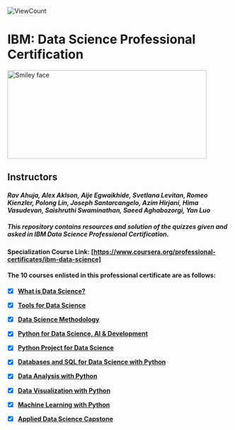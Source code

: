 ![ViewCount](https://views.whatilearened.today/views/github/england-1/IBM_Data_Science_Professional_Certification.svg?cache=remove)

# IBM: Data Science Professional Certification
<img src="https://i.imgur.com/YCFnjvg.png" alt="Smiley face" height="200" width="450">

## Instructors
#### *Rav Ahuja, Alex Aklson, Aije Egwaikhide, Svetlana Levitan, Romeo Kienzler, Polong Lin, Joseph Santarcangelo, Azim Hirjani, Hima Vasudevan, Saishruthi Swaminathan, Saeed Aghabozorgi, Yan Luo*

##### **This repository contains resources and solution of the quizzes given and asked in IBM Data Science Professional Certification.**

#### Specialization Course Link: [https://www.coursera.org/professional-certificates/ibm-data-science]

#### The 10 courses enlisted in this professional certificate are as follows:

- [x] __[What is Data Science?](https://www.coursera.org/learn/what-is-datascience?specialization=ibm-data-science)__

- [x] __[Tools for Data Science](https://www.coursera.org/learn/open-source-tools-for-data-science?specialization=ibm-data-science)__

- [x] __[Data Science Methodology](https://www.coursera.org/learn/data-science-methodology?specialization=ibm-data-science)__

- [x] __[Python for Data Science, AI & Development](https://www.coursera.org/learn/python-for-applied-data-science-ai?specialization=ibm-data-science)__

- [x] __[Python Project for Data Science](https://www.coursera.org/learn/python-project-for-data-science?specialization=ibm-data-science)__

- [x] __[Databases and SQL for Data Science with Python](https://www.coursera.org/learn/sql-data-science?specialization=ibm-data-science)__

- [x] __[Data Analysis with Python](https://www.coursera.org/learn/data-analysis-with-python?specialization=ibm-data-science)__

- [x] __[Data Visualization with Python](https://www.coursera.org/learn/python-for-data-visualization?specialization=ibm-data-science)__

- [x] __[Machine Learning with Python](https://www.coursera.org/learn/machine-learning-with-python?specialization=ibm-data-science)__

- [x] __[Applied Data Science Capstone](https://www.coursera.org/learn/applied-data-science-capstone?specialization=ibm-data-science)__

<br>

